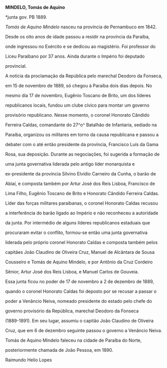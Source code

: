 **MINDELO, Tomás de Aquino**



\*junta gov. PB 1889.



*Tomás de Aquino Mindelo* nasceu na província de Pernambuco em 1842.



Desde os oito anos de idade passou a residir na província da Paraíba,

onde ingressou no Exército e se dedicou ao magistério. Foi professor do

Liceu Paraibano por 37 anos. Ainda durante o Império foi deputado

provincial.



A notícia da proclamação da República pelo marechal Deodoro da Fonseca,

em 15 de novembro de 1889, só chegou à Paraíba dois dias depois. No

mesmo dia 17 de novembro, Eugênio Toscano de Brito, um dos líderes

republicanos locais, fundou um clube cívico para montar um governo

provisório republicano. Nesse momento, o coronel Honorato Cândido

Ferreira Caldas, comandante do 27^o^ Batalhão de Infantaria, sediado na

Paraíba, organizou os militares em torno da causa republicana e passou a

debater com o até então presidente da província, Francisco Luís da Gama

Rosa, sua deposição. Durante as negociações, foi sugerida a formação de

uma junta governativa liderada pelo antigo líder monarquista e

ex-presidente da província Silvino Elvídio Carneiro da Cunha, o barão de

Abiaí, e composta também por Artur José dos Reis Lisboa, Francisco de

Lima Filho, Eugênio Toscano de Brito e Honorato Cândido Ferreira Caldas.

Líder das forças militares paraibanas, o coronel Honorato Caldas recusou

a interferência do barão ligado ao Império e não reconheceu a autoridade

da junta. Por intermédio de alguns líderes republicanos estaduais que

procuraram evitar o conflito, formou-se então uma junta governativa

liderada pelo próprio coronel Honorato Caldas e composta também pelos

capitães João Claudino de Oliveira Cruz, Manuel de Alcântara de Sousa

Cousseiro e Tomás de Aquino Mindelo, e por Antônio da Cruz Cordeiro

Sênior, Artur José dos Reis Lisboa, e Manuel Carlos de Gouveia.



Essa junta ficou no poder de 17 de novembro a 2 de dezembro de 1889,

quando o coronel Honorato Caldas foi deposto por se recusar a passar o

poder a Venâncio Neiva, nomeado presidente do estado pelo chefe do

governo provisório da República, marechal Deodoro da Fonseca

(1889-1891). Em seu lugar, assumiu o capitão João Claudino de Oliveira

Cruz, que em 6 de dezembro seguinte passou o governo a Venâncio Neiva.



Tomás de Aquino Mindelo faleceu na cidade de Paraíba do Norte,

posteriormente chamada de João Pessoa, em 1890.



Raimundo Helio Lopes



